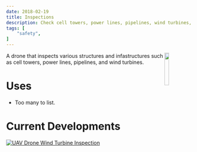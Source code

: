 ```yaml
---
date: 2018-02-19
title: Inspections
description: Check cell towers, power lines, pipelines, wind turbines, etc
tags: [
    "safety",
]
---
```

<img align="right" src="https://i.imgur.com/p8jenZt.png" style="width: 15%;">
A drone that inspects various structures and infastructures such as cell towers, power lines, pipelines, and wind turbines.

# Uses
- Too many to list.
# Current Developments

[![UAV Drone Wind Turbine Inspection](https://i.imgur.com/pYmULGJ.png)](
https://www.youtube.com/watch?v=L8yWygGUAx0 "UAV Drone Wind Turbine Inspection")
